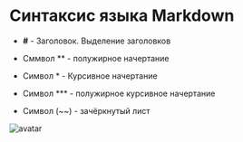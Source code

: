 # Синтаксис языка Markdown

* **#** - Заголовок. Выделение заголовков

*  Сммвол ** - полужирное начертание

*  Символ * - Курсивное начертание

* Символ *** - полужирное курсивное начертание

* Символ (~~) - зачёркнутый лист

![avatar](C:/User/Сергей/12.JPEG)



